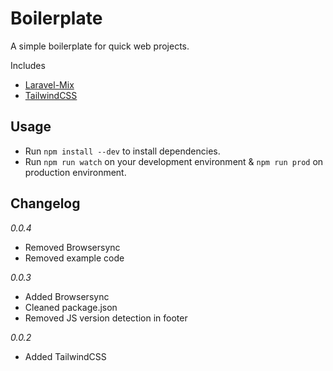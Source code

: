 Boilerplate
=======================

A simple boilerplate for quick web projects.

Includes
* [Laravel-Mix](https://github.com/JeffreyWay/laravel-mix)
* [TailwindCSS](https://github.com/tailwindcss/tailwindcss)

## Usage

* Run `npm install --dev` to install dependencies. 
* Run `npm run watch` on your development environment & `npm run prod` on production environment.

## Changelog
*0.0.4*
- Removed Browsersync
- Removed example code

*0.0.3*
- Added Browsersync
- Cleaned package.json
- Removed JS version detection in footer

*0.0.2*
- Added TailwindCSS